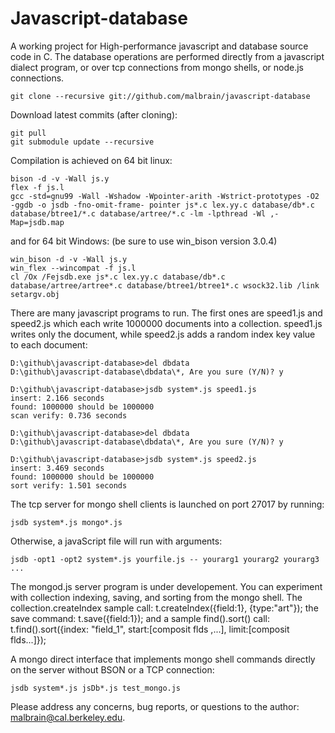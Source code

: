 Javascript-database
===================

A working project for High-performance javascript and database source code in C.  The database operations are performed directly from a javascript dialect program, or over tcp connections from mongo shells, or node.js connections.

```
git clone --recursive git://github.com/malbrain/javascript-database
```
Download latest commits (after cloning):

```
git pull
git submodule update --recursive
```

Compilation is achieved on 64 bit linux:

```
bison -d -v -Wall js.y
flex -f js.l
gcc -std=gnu99 -Wall -Wshadow -Wpointer-arith -Wstrict-prototypes -O2 -ggdb -o jsdb -fno-omit-frame- pointer js*.c lex.yy.c database/db*.c database/btree1/*.c database/artree/*.c -lm -lpthread -Wl ,-Map=jsdb.map
```
and for 64 bit Windows: (be sure to use win_bison version 3.0.4)

```
win_bison -d -v -Wall js.y
win_flex --wincompat -f js.l
cl /Ox /Fejsdb.exe js*.c lex.yy.c database/db*.c database/artree/artree*.c database/btree1/btree1*.c wsock32.lib /link setargv.obj
```
There are many javascript programs to run.  The first ones are speed1.js and speed2.js which each write 1000000 documents into a collection.  speed1.js writes only the document, while speed2.js adds a random index key value to each document:

```
D:\github\javascript-database>del dbdata
D:\github\javascript-database\dbdata\*, Are you sure (Y/N)? y

D:\github\javascript-database>jsdb system*.js speed1.js
insert: 2.166 seconds
found: 1000000 should be 1000000
scan verify: 0.736 seconds

D:\github\javascript-database>del dbdata
D:\github\javascript-database\dbdata\*, Are you sure (Y/N)? y

D:\github\javascript-database>jsdb system*.js speed2.js
insert: 3.469 seconds
found: 1000000 should be 1000000
sort verify: 1.501 seconds
```
The tcp server for mongo shell clients is launched on port 27017 by running:

```
jsdb system*.js mongo*.js
```
Otherwise, a javaScript file will run with arguments:

```
jsdb -opt1 -opt2 system*.js yourfile.js -- yourarg1 yourarg2 yourarg3 ...
```
The mongod.js server program is under developement.  You can experiment with collection indexing, saving, and sorting from the mongo shell.  The collection.createIndex sample call: t.createIndex({field:1}, {type:"art"}); the save command: t.save({field:1}); and a sample find().sort() call: t.find().sort({index: "field_1", start:[composit flds ,...], limit:[composit flds...]});

A mongo direct interface that implements mongo shell commands directly on the server without BSON or a TCP connection:

```
jsdb system*.js jsDb*.js test_mongo.js
```
Please address any concerns, bug reports, or questions to the author: malbrain@cal.berkeley.edu.

